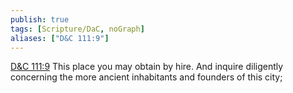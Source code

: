 ```yaml
---
publish: true
tags: [Scripture/DaC, noGraph]
aliases: ["D&C 111:9"]
---
```

[D&C 111:9](https://churchofjesuschrist.org/study/scriptures/dc-testament/dc/111?lang=eng&id=p9#p9) This place you may obtain by hire. And inquire diligently concerning the more ancient inhabitants and founders of this city;
